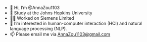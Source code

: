 - 👋 Hi, I’m @AnnaZou1103
- 🌱 Study at the Johns Hopkins University
- 🧑‍💼 Worked on Siemens Limited
- 👀 I’m interested in human-computer interaction (HCI) and natural language processing (NLP).
- 📫 Please email me via AnnaZou1103@gmail.com

<!---
AnnaZou1103/AnnaZou1103 is a ✨ special ✨ repository because its `README.md` (this file) appears on your GitHub profile.
You can click the Preview link to take a look at your changes.
--->
